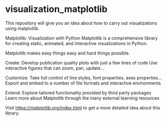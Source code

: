# visualization_matplotlib
This repository will give you an idea about how  to carry out visualizations using matplotlib.

Matplotlib: Visualization with Python
Matplotlib is a comprehensive library for creating static, animated, and interactive visualizations in Python.

Matplotlib makes easy things easy and hard things possible.

Create:
Develop publication quality plots with just a few lines of code
Use interactive figures that can zoom, pan, update...

Customize:
Take full control of line styles, font properties, axes properties...
Export and embed to a number of file formats and interactive environments

Extend:
Explore tailored functionality provided by third party packages
Learn more about Matplotlib through the many external learning resources

Visit https://matplotlib.org/index.html to get a more detailed idea about this library.
